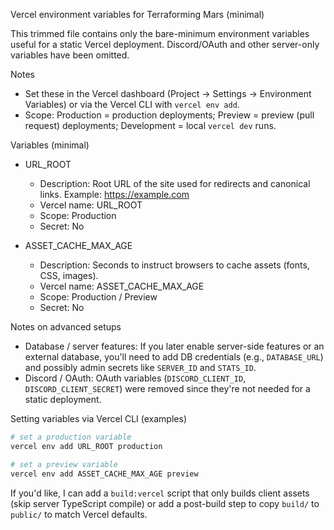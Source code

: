 Vercel environment variables for Terraforming Mars (minimal)

This trimmed file contains only the bare-minimum environment variables useful for a static Vercel deployment. Discord/OAuth and other server-only variables have been omitted.

Notes
- Set these in the Vercel dashboard (Project → Settings → Environment Variables) or via the Vercel CLI with `vercel env add`.
- Scope: Production = production deployments; Preview = preview (pull request) deployments; Development = local `vercel dev` runs.

Variables (minimal)

- URL_ROOT
  - Description: Root URL of the site used for redirects and canonical links. Example: https://example.com
  - Vercel name: URL_ROOT
  - Scope: Production
  - Secret: No

- ASSET_CACHE_MAX_AGE
  - Description: Seconds to instruct browsers to cache assets (fonts, CSS, images).
  - Vercel name: ASSET_CACHE_MAX_AGE
  - Scope: Production / Preview
  - Secret: No

Notes on advanced setups

- Database / server features: If you later enable server-side features or an external database, you'll need to add DB credentials (e.g., `DATABASE_URL`) and possibly admin secrets like `SERVER_ID` and `STATS_ID`.
- Discord / OAuth: OAuth variables (`DISCORD_CLIENT_ID`, `DISCORD_CLIENT_SECRET`) were removed since they're not needed for a static deployment.

Setting variables via Vercel CLI (examples)

```bash
# set a production variable
vercel env add URL_ROOT production

# set a preview variable
vercel env add ASSET_CACHE_MAX_AGE preview
```

If you'd like, I can add a `build:vercel` script that only builds client assets (skip server TypeScript compile) or add a post-build step to copy `build/` to `public/` to match Vercel defaults.
